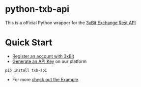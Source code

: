 # python-txb-api
This is a official Python wrapper for the [3xBit Exchange Rest API](https://github.com/3xbit/docs)


# Quick Start

* [Register an account with 3xBit](https://app.3xbit.com.br/signup)
* [Generate an API Key](https://app.3xbit.com.br/profile/) on our platform

```
pip install txb-api
```

* For more [check out the Example](https://github.com/3xbit/python-txb-api/blob/master/example.py).
